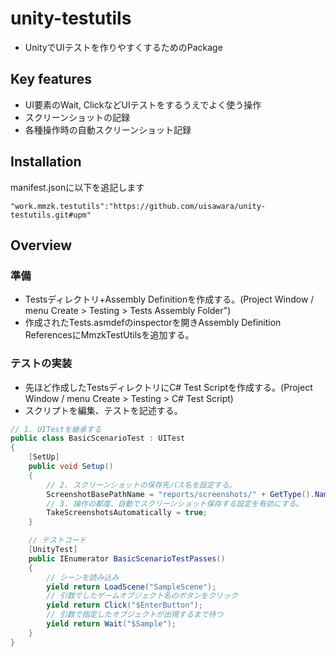 # unity-testutils

* UnityでUIテストを作りやすくするためのPackage

## Key features

* UI要素のWait, ClickなどUIテストをするうえでよく使う操作
* スクリーンショットの記録
* 各種操作時の自動スクリーンショット記録

## Installation

manifest.jsonに以下を追記します

```
"work.mmzk.testutils":"https://github.com/uisawara/unity-testutils.git#upm"
```

## Overview

### 準備

* Testsディレクトリ+Assembly Definitionを作成する。(Project Window / menu Create > Testing > Tests Assembly Folder")
* 作成されたTests.asmdefのinspectorを開きAssembly Definition ReferencesにMmzkTestUtilsを追加する。

### テストの実装

* 先ほど作成したTestsディレクトリにC# Test Scriptを作成する。(Project Window / menu Create > Testing > C# Test Script)
* スクリプトを編集、テストを記述する。

```cs
// 1. UITestを継承する
public class BasicScenarioTest : UITest
{
    [SetUp]
    public void Setup()
    {
        // 2. スクリーンショットの保存先パス名を設定する。
        ScreenshotBasePathName = "reports/screenshots/" + GetType().Name;
        // 3. 操作の都度、自動でスクリーンショット保存する設定を有効にする。
        TakeScreenshotsAutomatically = true;
    }

    // テストコード
    [UnityTest]
    public IEnumerator BasicScenarioTestPasses()
    {
        // シーンを読み込み
        yield return LoadScene("SampleScene");
        // 引数でしたゲームオブジェクト名のボタンをクリック
        yield return Click("$EnterButton");
        // 引数で指定したオブジェクトが出現するまで待つ
        yield return Wait("$Sample");
    }
}
```
